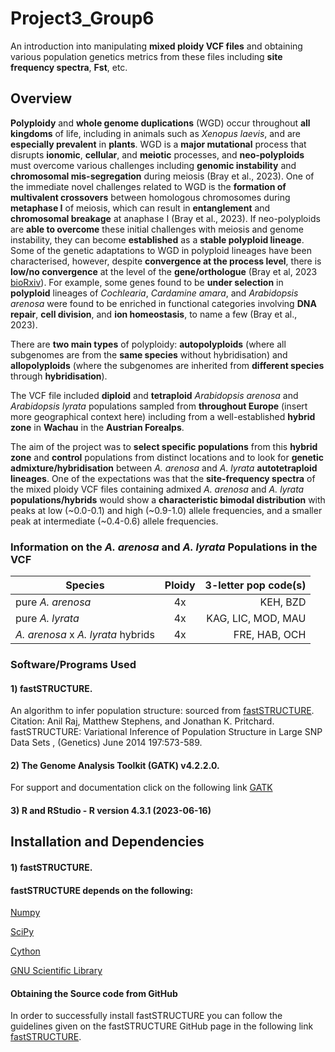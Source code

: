 # Project3_Group6
An introduction into manipulating **mixed ploidy VCF files** and obtaining various population genetics metrics from these files including **site frequency spectra**, **Fst**, etc.

## **Overview**
**Polyploidy** and **whole genome duplications** (WGD) occur throughout **all kingdoms** of life, including in animals such as *Xenopus laevis*, and are **especially prevalent** in **plants**. WGD is a **major mutational** process that disrupts **ionomic**, **cellular**, and **meiotic** processes, and **neo-polyploids** must overcome various challenges including **genomic instability** and **chromosomal mis-segregation** during meiosis (Bray et al., 2023). One of the immediate novel challenges related to WGD is the **formation of multivalent crossovers** between homologous chromosomes during **metaphase I** of meiosis, which can result in **entanglement** and **chromosomal breakage** at anaphase I (Bray et al., 2023). If neo-polyploids are **able to overcome** these initial challenges with meiosis and genome instability, they can become **established** as a **stable polyploid lineage**. Some of the genetic adaptations to WGD in polyploid lineages have been characterised, however, despite **convergence at the process level**, there is **low/no convergence** at the level of the **gene/orthologue** (Bray et al, 2023 [bioRxiv](https://www.biorxiv.org/content/10.1101/2023.09.27.559727v2)). For example, some genes found to be **under selection** in **polyploid** lineages of *Cochlearia*, *Cardamine amara*, and *Arabidopsis arenosa* were found to be enriched in functional categories involving **DNA repair**, **cell division**, and **ion homeostasis**, to name a few (Bray et al., 2023).


There are **two main types** of polyploidy: **autopolyploids** (where all subgenomes are from the **same species** without hybridisation) and **allopolyploids** (where the subgenomes are inherited from **different species** through **hybridisation**). 


The VCF file included **diploid** and **tetraploid** *Arabidopsis arenosa* and *Arabidopsis lyrata* populations sampled from **throughout Europe** (insert more geographical context here) including from a well-established **hybrid zone** in **Wachau** in the **Austrian Forealps**. 

The aim of the project was to **select specific populations** from this **hybrid zone** and **control** populations from distinct locations and to look for **genetic admixture/hybridisation** between *A. arenosa* and *A. lyrata* **autotetraploid lineages**. One of the expectations was that the **site-frequency spectra** of the mixed ploidy VCF files containing admixed *A. arenosa* and *A. lyrata* **populations/hybrids** would show a **characteristic bimodal distribution** with peaks at low (~0.0-0.1) and high (~0.9-1.0) allele frequencies, and a smaller peak at intermediate (~0.4-0.6) allele frequencies. 

### Information on the *A. arenosa* and *A. lyrata* Populations in the VCF

| Species        | Ploidy           | 3-letter pop code(s) |
| ------------- |:-------------:| -----:|
| pure *A. arenosa* | 4x | KEH, BZD |
| pure *A. lyrata*  | 4x | KAG, LIC, MOD, MAU |
| *A. arenosa* x *A. lyrata* hybrids | 4x | FRE, HAB, OCH |  


### **Software/Programs Used**
#### **1) fastSTRUCTURE**.
An algorithm to infer population structure: sourced from [fastSTRUCTURE](https://rajanil.github.io/fastStructure/). 
Citation: Anil Raj, Matthew Stephens, and Jonathan K. Pritchard. fastSTRUCTURE: Variational Inference of Population Structure in Large SNP Data Sets , (Genetics) June 2014 197:573-589.
#### **2) The Genome Analysis Toolkit (GATK) v4.2.2.0**. 
For support and documentation click on the following link [GATK](https://software.broadinstitute.org/gatk/) 
#### **3) R and RStudio - R version 4.3.1 (2023-06-16)**


## Installation and Dependencies 
#### 1) fastSTRUCTURE.
#### fastSTRUCTURE depends on the following:
[Numpy](https://numpy.org/)   

[SciPy](https://scipy.org/) 

[Cython](https://cython.org/) 

[GNU Scientific Library](https://www.gnu.org/software/gsl/)  

#### Obtaining the Source code from GitHub

In order to successfully install fastSTRUCTURE you can follow the guidelines given on the fastSTRUCTURE GitHub page in the following link [fastSTRUCTURE](https://rajanil.github.io/fastStructure/).



